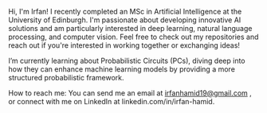 Hi, I'm Irfan! I recently completed an MSc in Artificial Intelligence at the University of Edinburgh. I'm passionate about developing innovative AI solutions and am particularly interested in deep learning, natural language processing, and computer vision. Feel free to check out my repositories and reach out if you're interested in working together or exchanging ideas!

I’m currently learning about Probabilistic Circuits (PCs), diving deep into how they can enhance machine learning models by providing a more structured probabilistic framework.

How to reach me: You can send me an email at irfanhamid19@gmail.com , or connect with me on LinkedIn at linkedin.com/in/irfan-hamid.

<!---
Irfan-Hamid/Irfan-Hamid is a ✨ special ✨ repository because its `README.md` (this file) appears on your GitHub profile.
You can click the Preview link to take a look at your changes.
--->

